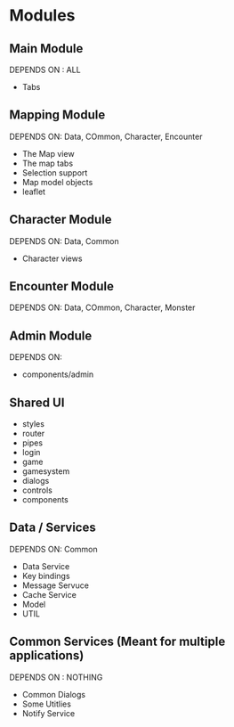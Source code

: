 # Modules


## Main Module
DEPENDS ON : ALL
- Tabs



## Mapping Module
DEPENDS ON: Data, COmmon, Character, Encounter
- The Map view
- The map tabs
- Selection support
- Map model objects
- leaflet

## Character Module
DEPENDS ON: Data, Common
- Character views

## Encounter Module
DEPENDS ON: Data, COmmon, Character, Monster

## Admin Module
DEPENDS ON: 
- components/admin


## Shared UI
- styles
- router
- pipes
- login
- game 
- gamesystem
- dialogs
- controls
- components

## Data / Services
DEPENDS ON: Common
- Data Service
- Key bindings 
- Message Servuce
- Cache Service
- Model
- UTIL

## Common Services (Meant for multiple applications)
DEPENDS ON : NOTHING
- Common Dialogs
- Some Utitlies
- Notify Service